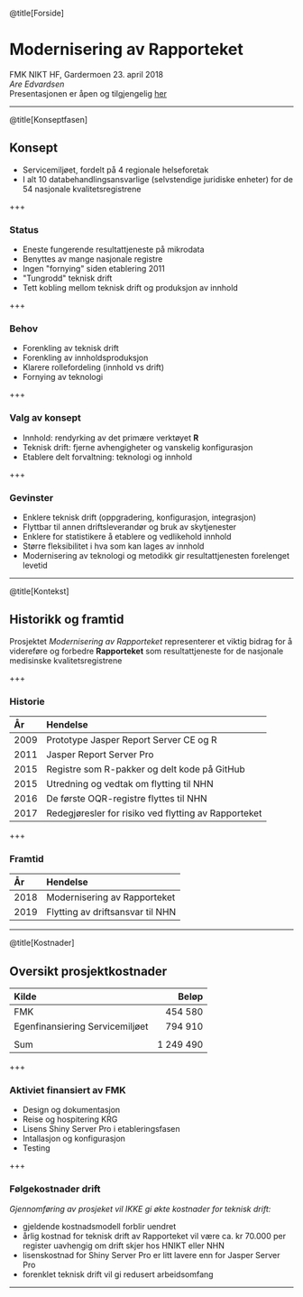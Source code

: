 @title[Forside]
# Modernisering av Rapporteket
FMK NIKT HF, Gardermoen 23. april 2018
<br>
_Are Edvardsen_
<br>
Presentasjonen er åpen og tilgjengelig [her](https://gitpitch.com/SKDE-Felles/moderniseringRapporteket?p=presSoknadFMK#/)

---

@title[Konseptfasen]
## Konsept
- Servicemiljøet, fordelt på 4 regionale helseforetak
- I alt 10 databehandlingsansvarlige (selvstendige juridiske enheter) for de 54 nasjonale kvalitetsregistrene

+++

### Status
- Eneste fungerende resultattjeneste på mikrodata
- Benyttes av mange nasjonale registre
- Ingen "fornying" siden etablering 2011
- "Tungrodd" teknisk drift
- Tett kobling mellom teknisk drift og produksjon av innhold

+++

### Behov
- Forenkling av teknisk drift
- Forenkling av innholdsproduksjon
- Klarere rollefordeling (innhold vs drift)
- Fornying av teknologi

+++

### Valg av konsept
- Innhold: rendyrking av det primære verktøyet __R__
- Teknisk drift: fjerne avhengigheter og vanskelig konfigurasjon
- Etablere delt forvaltning: teknologi og innhold

+++

### Gevinster
- Enklere teknisk drift (oppgradering, konfigurasjon, integrasjon)
- Flyttbar til annen driftsleverandør og bruk av skytjenester
- Enklere for statistikere å etablere og vedlikehold innhold
- Større fleksibilitet i hva som kan lages av innhold
- Modernisering av teknologi og metodikk gir resultattjenesten forelenget levetid 

---
@title[Kontekst]
## Historikk og framtid
Prosjektet _Modernisering av Rapporteket_ representerer et viktig bidrag for å videreføre og forbedre __Rapporteket__ som resultattjeneste for de nasjonale medisinske kvalitetsregistrene

+++

### Historie
|År|Hendelse|
|:---|:---|
|2009|Prototype Jasper Report Server CE og R|
|2011|Jasper Report Server Pro|
|2015|Registre som R-pakker og delt kode på GitHub|
|2015|Utredning og vedtak om flytting til NHN|
|2016|De første OQR-registre flyttes til NHN|
|2017|Redegjøresler for risiko ved flytting av Rapporteket|

+++

### Framtid
|År|Hendelse|
|:---|:---|
|2018|Modernisering av Rapporteket|
|2019|Flytting av driftsansvar til NHN|

---
@title[Kostnader]
## Oversikt prosjektkostnader
|Kilde|Beløp|
|:---|---:|
|FMK|454 580|
|Egenfinansiering Servicemiljøet|794 910|
|||
|Sum|1 249 490|

+++

### Aktiviet finansiert av FMK
- Design og dokumentasjon
- Reise og hospitering KRG
- Lisens Shiny Server Pro i etableringsfasen
- Intallasjon og konfigurasjon
- Testing

+++

### Følgekostnader drift
<em>Gjennomføring av prosjeket vil IKKE gi økte kostnader for teknisk drift:</em>
- gjeldende kostnadsmodell forblir uendret
- årlig kostnad for teknisk drift av Rapporteket vil være ca. kr 70.000 per register uavhengig om drift skjer hos HNIKT eller NHN
- lisenskostnad for Shiny Server Pro er litt lavere enn for Jasper Server Pro
- forenklet teknisk drift vil gi redusert arbeidsomfang

---
